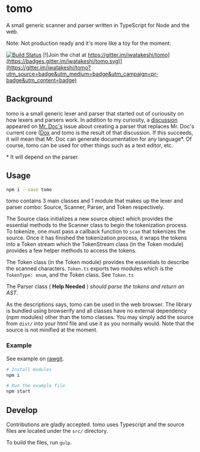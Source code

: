 # tomo

A small generic scanner and parser written in TypeScript for Node and the web.

Note: Not production ready and it's more like a toy for the moment.

[![Build Status](https://travis-ci.org/iwatakeshi/tomo.svg?branch=master)](https://travis-ci.org/iwatakeshi/tomo)
[![Join the chat at https://gitter.im/iwatakeshi/tomo](https://badges.gitter.im/iwatakeshi/tomo.svg)](https://gitter.im/iwatakeshi/tomo?utm_source=badge&utm_medium=badge&utm_campaign=pr-badge&utm_content=badge)

## Background

tomo is a small generic lexer and parser that started out of curiousity on how lexers and parsers work. In addition to my curiosity,
a [discussion](https://github.com/mr-doc/mr-doc/issues/94) appeared on [Mr. Doc's](https://github.com/mr-doc/) issue about creating a parser that
replaces Mr. Doc's current core ([Dox](https://github.com/tj/dox) and tomo is the result of that discussion. If this succeeds, it will mean that Mr. Doc can generate documentation for any language*. Of course, tomo can be used for other things such as a text editor, etc.

\* It will depend on the parser.


## Usage

```bash
npm i --save tomo
```

tomo contains 3 main classes and 1 module that makes up the lexer and parser combo: Source, Scanner, Parser, and Token respectively.

The Source class initializes a new source object which provides the essential methods to the Scanner class 
to begin the tokenization process. To tokenize, one must pass a callback function to `scan` 
that tokenizes the source. Once it has finished the tokenization process, it wraps the tokens
into a Token stream which the TokenStream class (in the Token module) provides a few helper methods to access the tokens.

The Token class (in the Token module) provides the essentials to describe the scanned characters. `Token.ts` exports two
modules which is the `TokenType: enum`, and the Token class. See `Token.ts` 

The Parser class ( __Help Needed__ ) _should parse the tokens and return an AST_.

As the descriptions says, tomo can be used in the web browser. The library is bundled using browserify and all classes have no external dependency (npm modules) other than the tomo classes. You may simply add the source from `dist/` into your html file and use it as you normally would. Note that the source is not minified at the moment.


### Example

See example on [rawgit](https://rawgit.com/iwatakeshi/tomo/master/html/index.html).


```bash
# Install modules
npm i

# Run the example file
npm start
```

## Develop

Contributions are gladly accepted. tomo uses Typescript and the source files
are located under the `src/` directory.

To build the files, run `gulp`.

